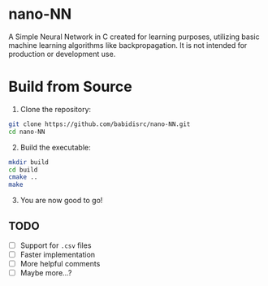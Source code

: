 # nano-NN
A Simple Neural Network in C created for learning purposes, utilizing basic machine learning algorithms like backpropagation. It is not intended for production or development use.

# Build from Source

1. Clone the repository:

```bash
git clone https://github.com/babidisrc/nano-NN.git
cd nano-NN
```

2. Build the executable:

```bash
mkdir build
cd build
cmake ..
make
```

3. You are now good to go!

## TODO
- [ ] Support for `.csv` files
- [ ] Faster implementation
- [ ] More helpful comments
- [ ] Maybe more...?
